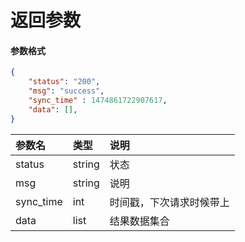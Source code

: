 # 返回参数

#### 参数格式 ####

 ```json
 {
     "status": "200",
     "msg": "success",
     "sync_time" : 1474861722907617,
     "data": [],
 }

 ```


|参数名|类型|说明|
|:-------|:-------|:-------|
| status | string | 状态 |
| msg | string | 说明 |
| sync_time | int| 时间戳，下次请求时候带上 |
| data |list |结果数据集合 |

